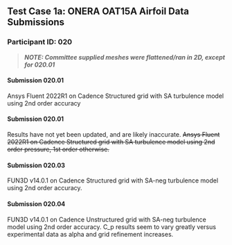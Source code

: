 ## Test Case 1a: ONERA OAT15A Airfoil Data Submissions

### Participant ID: 020

>***NOTE: Committee supplied meshes were flattened/ran in 2D, except for 020.01***

#### Submission 020.01
Ansys Fluent 2022R1 on Cadence Structured grid with SA turbulence model using 2nd order accuracy

#### Submission 020.01
Results have not yet been updated, and are likely inaccurate. ~~Ansys Fluent 2022R1 on Cadence Structured grid with SA turbulence model using 2nd order pressure, 1st order otherwise.~~

#### Submission 020.03

FUN3D v14.0.1 on Cadence Structured grid with SA-neg turbulence model using 2nd order accuracy. 

#### Submission 020.04

FUN3D v14.0.1 on Cadence Unstructured grid with SA-neg turbulence model using 2nd order accuracy. C_p results seem to vary greatly versus experimental data as alpha and grid refinement increases.
